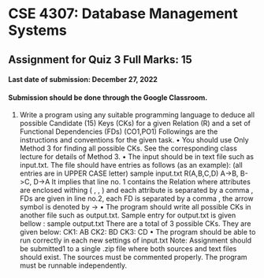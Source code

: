 
# CSE 4307: Database Management Systems
## Assignment for Quiz 3 Full Marks: 15
#### Last date of submission: December 27, 2022
#### Submission should be done through the Google Classroom.
1. Write a program using any suitable programming language to deduce all possible Candidate (15)
Keys (CKs) for a given Relation (R) and a set of Functional Dependencies (FDs) (CO1,PO1)
Followings are the instructions and conventions for the given task.
• You should use Only Method 3 for finding all possible CKs. See the corresponding class
lecture for details of Method 3.
• The input should be in text file such as input.txt. The file should have entries as follows
(as an example): (all entries are in UPPER CASE letter)
sample input.txt
R(A,B,C,D)
A->B, B->C, D->A
It implies that line no. 1 contains the Relation where attributes are enclosed withing
( , , ) and each attribute is separated by a comma ,
FDs are given in line no.2, each FD is separated by a comma ,
the arrow symbol is denoted by ->
• The program should write all possible CKs in another file such as output.txt. Sample
entry for output.txt is given bellow :
sample output.txt
There are a total of 3 possible CKs. They are given below:
CK1: AB
CK2: BD
CK3: CD
• The program should be able to run correctly in each new settings of input.txt
Note: Assignment should be submitted1
to a single .zip file where both sources and text
files should exist. The sources must be commented properly. The program must be runnable
independently.
